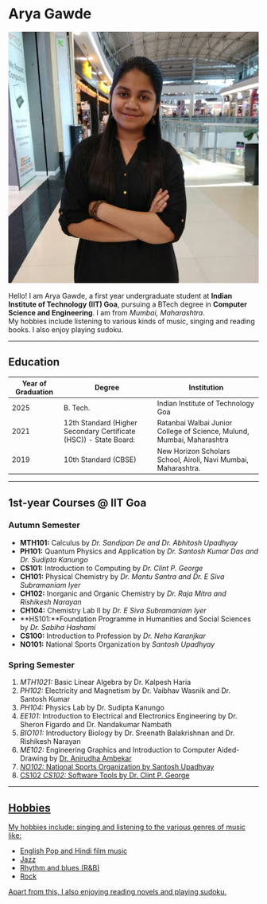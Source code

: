 # Arya Gawde

![My photo](../img/Photo.jpg)

Hello! I am Arya Gawde, a first year undergraduate student at **Indian Institute of Technology (IIT) Goa**, pursuing a BTech degree in **Computer Science and Engineering**. I am from *Mumbai, Maharashtra.*  
My hobbies include listening to various kinds of music, singing and reading books. I also enjoy playing sudoku. 

----
## Education

| Year of Graduation | Degree | Institution |
| -------- | ---------| ---------------|
| 2025 | B. Tech. | Indian Institute of Technology Goa |
| 2021 | 12th Standard (Higher Secondary Certificate (HSC)) - State Board:|  Ratanbai Walbai Junior College of Science, Mulund, Mumbai, Maharashtra |
| 2019 | 10th Standard (CBSE) | New Horizon Scholars School, Airoli, Navi Mumbai, Maharashtra. |

--------

## 1st-year Courses @ IIT Goa

### Autumn Semester

- **MTH101:** Calculus by *Dr. Sandipan De and Dr. Abhitosh Upadhyay* 
- **PH101:** Quantum Physics and Application by *Dr. Santosh Kumar Das and Dr. Sudipta Kanungo*
- **CS101:** Introduction to Computing by *Dr. Clint P. George*
- **CH101:** Physical Chemistry by *Dr. Mantu Santra and Dr. E Siva Subramaniam Iyer*
- **CH102:** Inorganic and Organic Chemistry by *Dr. Raja Mitra and 
                Rishikesh Narayan*
- **CH104:** Chemistry Lab II by *Dr. E Siva Subramaniam Iyer*
- **HS101:**Foundation Programme in Humanities and Social Sciences by *Dr. Sabiha Hashami*
- **CS100:** Introduction to Profession by  *Dr. Neha Karanjkar*
- **NO101:** National Sports Organization by *Santosh Upadhyay*


### Spring Semester 

1. *MTH1021:* Basic Linear Algebra by Dr. Kalpesh Haria
2. *PH102:* Electricity and Magnetism by  Dr. Vaibhav Wasnik and Dr. Santosh Kumar 
3. *PH104:* Physics Lab by Dr. Sudipta Kanungo
4. *EE101:* Introduction to Electrical and Electronics Engineering by Dr. Sheron Figardo and Dr. Nandakumar Nambath
5. *BIO101:* Introductory Biology by Dr. Sreenath Balakrishnan and Dr. Rishikesh Narayan
6. *ME102:* Engineering Graphics and Introduction to Computer Aided-Drawing by <u> Dr. Anirudha Ambekar
7. *NO102:* National Sports Organization by Santosh Upadhyay
8. [CS102](https://clintpgeorge.github.io/cs-102-spring-2022/) *CS102:* Software Tools by Dr. Clint P. George

<!-- None of the other spring semester courses has a webpage apart from CS102, so the link for CS102 is updated.-->

-----

## Hobbies
 My hobbies include: singing and listening to the various genres of music like: 
- English Pop and Hindi film music 
- [Jazz](https://en.wikipedia.org/wiki/Jazz) 
- [Rhythm and blues (R&B)](https://en.wikipedia.org/wiki/Rhythm_and_blues)
- Rock 


Apart from this, I also enjoying reading novels and playing sudoku. 